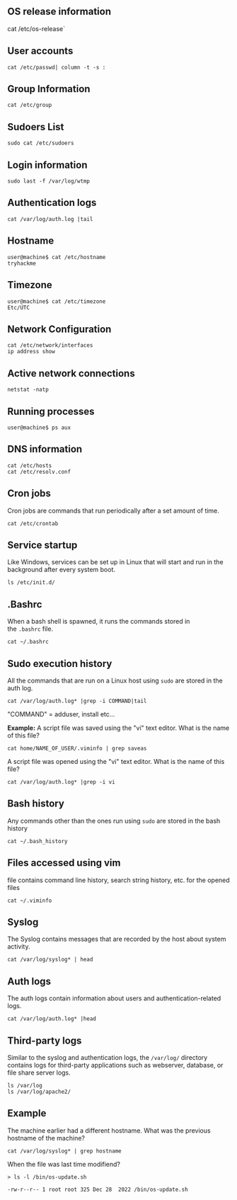 ## OS release information

cat /etc/os-release`

## User accounts

`cat /etc/passwd| column -t -s :`

## Group Information

`cat /etc/group`

## Sudoers List

`sudo cat /etc/sudoers`

## Login information

`sudo last -f /var/log/wtmp`

## Authentication logs

`cat /var/log/auth.log |tail`

## Hostname
```
user@machine$ cat /etc/hostname 
tryhackme
```

## Timezone
```
user@machine$ cat /etc/timezone 
Etc/UTC
```

## Network Configuration

```
cat /etc/network/interfaces
ip address show
```

## Active network connections

```
netstat -natp
```

## Running processes

```
user@machine$ ps aux
```

## DNS information

```
cat /etc/hosts
cat /etc/resolv.conf
```

## Cron jobs

Cron jobs are commands that run periodically after a set amount of time.
```
cat /etc/crontab
```

## Service startup

Like Windows, services can be set up in Linux that will start and run in the background after every system boot.
```
ls /etc/init.d/
```

## .Bashrc

When a bash shell is spawned, it runs the commands stored in the `.bashrc` file.
```
cat ~/.bashrc
```

## Sudo execution history

All the commands that are run on a Linux host using `sudo` are stored in the auth log.
```
cat /var/log/auth.log* |grep -i COMMAND|tail
```
"COMMAND" = adduser, install etc...

**Example:**
A script file was saved using the "vi" text editor. What is the name of this file?

``cat home/NAME_OF_USER/.viminfo | grep saveas``

A script file was opened using the "vi" text editor. What is the name of this file?

``cat /var/log/auth.log* |grep -i vi``
## Bash history

Any commands other than the ones run using `sudo` are stored in the bash history
```
cat ~/.bash_history
```

## Files accessed using vim

file contains command line history, search string history, etc. for the opened files
```
cat ~/.viminfo
```

## Syslog

The Syslog contains messages that are recorded by the host about system activity.
```
cat /var/log/syslog* | head
```

## Auth logs

The auth logs contain information about users and authentication-related logs.
```
cat /var/log/auth.log* |head
```

## Third-party logs

Similar to the syslog and authentication logs, the `/var/log/` directory contains logs for third-party applications such as webserver, database, or file share server logs.
```
ls /var/log
ls /var/log/apache2/
```

## Example

The machine earlier had a different hostname. What was the previous hostname of the machine?

```
cat /var/log/syslog* | grep hostname
```

When the file was last time modifiend?
```
> ls -l /bin/os-update.sh

-rw-r--r-- 1 root root 325 Dec 28  2022 /bin/os-update.sh
```


